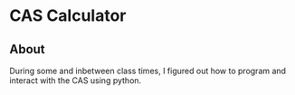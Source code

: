 # CAS Calculator
## About
During some and inbetween class times, I figured out how to program and interact with the CAS using python.
